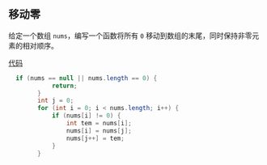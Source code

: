 ## 移动零

给定一个数组 `nums`，编写一个函数将所有 `0` 移动到数组的末尾，同时保持非零元素的相对顺序。

[代码](../../leetcode/app/src/main/java/top/werls/leetcode/MoveZeroes.java)

```java
  if (nums == null || nums.length == 0) {
            return;
        }
        int j = 0;
        for (int i = 0; i < nums.length; i++) {
            if (nums[i] != 0) {
                int tem = nums[i];
                nums[i] = nums[j];
                nums[j++] = tem;
            }
        }
```


